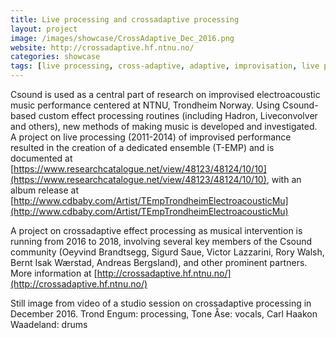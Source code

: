 ```yaml
---
title: Live processing and crossadaptive processing
layout: project
image: /images/showcase/CrossAdaptive_Dec_2016.png
website: http://crossadaptive.hf.ntnu.no/
categories: showcase
tags: [live processing, cross-adaptive, adaptive, improvisation, live performance]
---
```


Csound is used as a central part of research on improvised electroacoustic music performance centered at NTNU, Trondheim Norway. Using Csound-based custom effect processing routines (including Hadron, Liveconvolver and others), new methods of making music is developed and investigated. A project on live processing (2011-2014) of improvised performance resulted in the creation of a dedicated ensemble (T-EMP) and is documented at [https://www.researchcatalogue.net/view/48123/48124/10/10](https://www.researchcatalogue.net/view/48123/48124/10/10), with an album release at [http://www.cdbaby.com/Artist/TEmpTrondheimElectroacousticMu](http://www.cdbaby.com/Artist/TEmpTrondheimElectroacousticMu)

A project on crossadaptive effect processing as musical intervention is running from 2016 to 2018, involving several key members of the Csound community (Oeyvind Brandtsegg, Sigurd Saue, Victor Lazzarini, Rory Walsh, Bernt Isak Wærstad, Andreas Bergsland), and other prominent partners. More information at [http://crossadaptive.hf.ntnu.no/](http://crossadaptive.hf.ntnu.no/)

Still image from video of a studio session on crossadaptive processing in December 2016. 
Trond Engum: processing, Tone Åse: vocals, Carl Haakon Waadeland: drums
